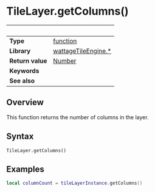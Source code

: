 # TileLayer.getColumns()

|                      | &nbsp; 
| -------------------- | ---------------------------------------------------------------
| __Type__             | [function](http://docs.coronalabs.com/api/type/Function.html)
| __Library__          | [wattageTileEngine.*](Readme.markdown)
| __Return value__     | [Number](https://docs.coronalabs.com/api/type/Number.html)
| __Keywords__         | 
| __See also__         | 


## Overview

This function returns the number of columns in the layer.


## Syntax

	TileLayer.getColumns()

## Examples

``````lua
local columnCount = tileLayerInstance.getColumns()
``````
